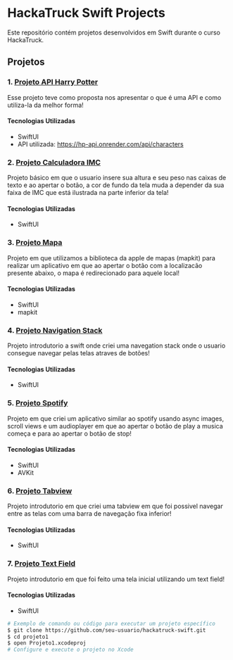 # HackaTruck Swift Projects

Este repositório contém projetos desenvolvidos em Swift durante o curso HackaTruck.

## Projetos

### 1. [Projeto API Harry Potter](link_para_o_projeto1)
Esse projeto teve como proposta nos apresentar o que é uma API e como utiliza-la da melhor forma!

#### Tecnologias Utilizadas
- SwiftUI
- API utilizada: https://hp-api.onrender.com/api/characters

### 2. [Projeto Calculadora IMC](link_para_o_projeto2)
Projeto básico em que o usuario insere sua altura e seu peso nas caixas de texto e ao apertar o botão, a cor de fundo da tela muda a depender da sua faixa de IMC que está ilustrada na parte inferior da tela! 

#### Tecnologias Utilizadas
- SwiftUI

### 3. [Projeto Mapa](link_para_o_projeto2)
Projeto em que utilizamos a biblioteca da apple de mapas (mapkit) para realizar um aplicativo em que ao apertar o botão com a localizacão presente abaixo, o mapa é redirecionado para aquele local!

#### Tecnologias Utilizadas
- SwiftUI
- mapkit

### 4. [Projeto Navigation Stack](link_para_o_projeto2)
Projeto introdutorio a swift onde criei uma navegation stack onde o usuario consegue navegar pelas telas atraves de botões!

#### Tecnologias Utilizadas
- SwiftUI

### 5. [Projeto Spotify](link_para_o_projeto2)
Projeto em que criei um aplicativo similar ao spotify usando async images, scroll views e um audioplayer em que ao apertar o botão de play a musica começa e para ao apertar o botão de stop!

#### Tecnologias Utilizadas
- SwiftUI
- AVKit

### 6. [Projeto Tabview](link_para_o_projeto2)
Projeto introdutorio em que criei uma tabview em que foi possivel navegar entre as telas com uma barra de navegação fixa inferior!

#### Tecnologias Utilizadas
- SwiftUI

### 7. [Projeto Text Field](link_para_o_projeto2)
Projeto introdutorio em que foi feito uma tela inicial utilizando um text field!

#### Tecnologias Utilizadas
- SwiftUI

```bash
# Exemplo de comando ou código para executar um projeto específico
$ git clone https://github.com/seu-usuario/hackatruck-swift.git
$ cd projeto1
$ open Projeto1.xcodeproj
# Configure e execute o projeto no Xcode

